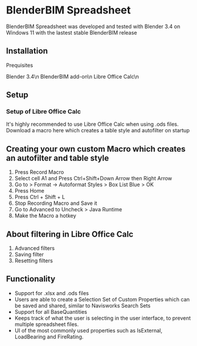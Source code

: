 # BlenderBIM Spreadsheet

BlenderBIM Spreadsheet was developed and tested with Blender 3.4 on Windows 11 with the lastest stable BlenderBIM release
## Installation

Prequisites

Blender 3.4\n
BlenderBIM add-on\n
Libre Office Calc\n

## Setup 

### Setup of Libre Office Calc
It's highly recommended to use Libre Office Calc when using .ods files.
Download a macro here which creates a table style and autofilter on startup
## Creating your own custom Macro which creates an autofilter and table style

1. Press Record Macro
2. Select cell A1 and Press Ctrl+Shift+Down Arrow then Right Arrow
3. Go to > Format -> Autoformat Styles > Box List Blue > OK
4. Press Home
5. Press Ctrl + Shift + L
6. Stop Recording Macro and Save it
7. Go to Advanced to Uncheck > Java Runtime
8. Make the Macro a hotkey

## About filtering in Libre Office Calc

1. Advanced filters
2. Saving filter
3. Resetting filters


## Functionality

- Support for .xlsx and .ods files
- Users are able to create a Selection Set of Custom Properties which can be saved and shared, similar to Navisworks Search Sets
- Support for all BaseQuantities
- Keeps track of what the user is selecting in the user interface, to prevent multiple spreadsheet files.
- UI of the most commonly used properties such as IsExternal, LoadBearing and FireRating.